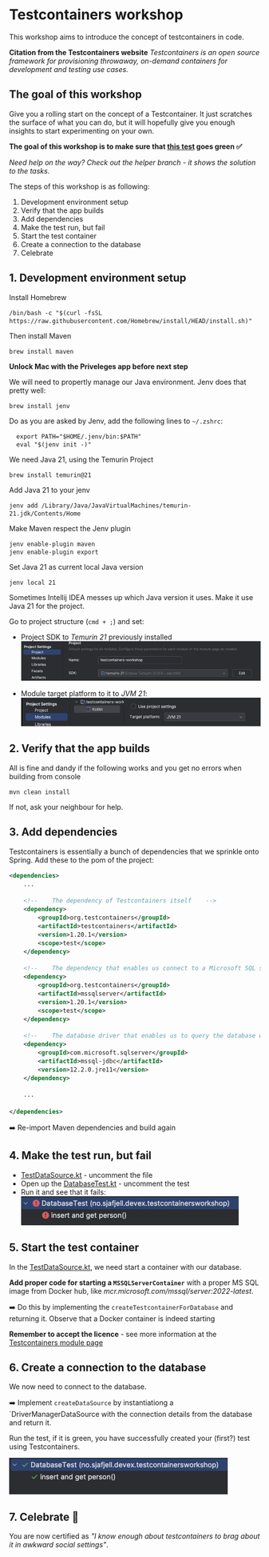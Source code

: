 # Testcontainers workshop

This workshop aims to introduce the concept of testcontainers in code. 

**Citation from the Testcontainers website**
_Testcontainers is an open source framework for provisioning throwaway, on-demand containers for development and testing use cases._

## The goal of this workshop
Give you a rolling start on the concept of a Testcontainer. It just scratches the surface of what you can do, but it will hopefully give you enough insights to start experimenting on your own. 

**The goal of this workshop is to make sure that [this test](src/test/kotlin/no/sjafjell/devex/testcontainersworkshop/DatabaseTest.kt) goes green ✅**

_Need help on the way? Check out the helper branch - it shows the solution to the tasks._

The steps of this workshop is as following:

1. Development environment setup
1. Verify that the app builds
1. Add dependencies
1. Make the test run, but fail
1. Start the test container
1. Create a connection to the database
1. Celebrate

## 1. Development environment setup

Install Homebrew
```shell 
/bin/bash -c "$(curl -fsSL https://raw.githubusercontent.com/Homebrew/install/HEAD/install.sh)"
```

Then install Maven
```shell
brew install maven
```

**Unlock Mac with the Priveleges app before next step**

We will need to propertly manage our Java environment. Jenv does that pretty well:
```shell
brew install jenv
```

Do as you are asked by Jenv, add the following lines to `~/.zshrc`:
```shell
  export PATH="$HOME/.jenv/bin:$PATH"
  eval "$(jenv init -)"
```

We need Java 21, using the Temurin Project
```shell
brew install temurin@21
```

Add Java 21 to your jenv
```shell
jenv add /Library/Java/JavaVirtualMachines/temurin-21.jdk/Contents/Home
```

Make Maven respect the Jenv plugin
```shell
jenv enable-plugin maven
jenv enable-plugin export
```

Set Java 21 as current local Java version
```shell
jenv local 21
```

Sometimes Intellij IDEA messes up which Java version it uses. Make it use Java 21 for the project.

Go to project structure (`cmd + ;`) and set:
- Project SDK to _Temurin 21_ previously installed
![img_1.png](img_1.png)
   
- Module target platform to it to _JVM 21_:
![img.png](img.png)

## 2. Verify that the app builds

All is fine and dandy if the following works and you get no errors when building from console
```shell
mvn clean install
```

If not, ask your neighbour for help.

## 3. Add dependencies

Testcontainers is essentially a bunch of dependencies that we sprinkle onto Spring. Add these to the pom of the project:

```xml
<dependencies>
    ...
    
    <!--    The dependency of Testcontainers itself    -->
    <dependency>
        <groupId>org.testcontainers</groupId>
        <artifactId>testcontainers</artifactId>
        <version>1.20.1</version>
        <scope>test</scope>
    </dependency>

    <!--    The dependency that enables us connect to a Microsoft SQL server with Testcontainer code    -->
    <dependency>
        <groupId>org.testcontainers</groupId>
        <artifactId>mssqlserver</artifactId>
        <version>1.20.1</version>
        <scope>test</scope>
    </dependency>

    <!--    The database driver that enables us to query the database with Microsoft SQL syntax    -->
    <dependency>
        <groupId>com.microsoft.sqlserver</groupId>
        <artifactId>mssql-jdbc</artifactId>
        <version>12.2.0.jre11</version>
    </dependency>
    
    ...
    
</dependencies>

```

➡️ Re-import Maven dependencies and build again

## 4. Make the test run, but fail
- [TestDataSource.kt](src/test/kotlin/no/sjafjell/devex/testcontainersworkshop/TestDataSource.kt) - uncomment the file
- Open up the [DatabaseTest.kt](src/test/kotlin/no/sjafjell/devex/testcontainersworkshop/DatabaseTest.kt) - uncomment the test
- Run it and see that it fails:  
  ![img_2.png](img_2.png)

## 5. Start the test container  
In the [TestDataSource.kt](src/test/kotlin/no/sjafjell/devex/testcontainersworkshop/TestDataSource.kt), we need start a container with our database. 

**Add proper code for starting a `MSSQLServerContainer`** with a proper MS SQL image from Docker hub, like _mcr.microsoft.com/mssql/server:2022-latest_.

➡️ Do this by implementing the `createTestcontainerForDatabase` and returning it. Observe that a Docker container is indeed starting

**Remember to accept the licence** - see more information at the [Testcontainers module page](https://java.testcontainers.org/modules/databases/mssqlserver/)

## 6. Create a connection to the database

We now need to connect to the database.  

➡️ Implement `createDataSource` by instantiationg a `DriverManagerDataSource with the connection details from the database and return it.

Run the test, if it is green, you have successfully created your (first?) test using Testcontainers.

![img_3.png](img_3.png)

## 7. Celebrate 🎉 

You are now certified as _"I know enough about testcontainers to brag about it in awkward social settings"_.

